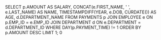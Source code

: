 SELECT 
    p.AMOUNT AS SALARY,
    CONCAT(e.FIRST_NAME, ' ', e.LAST_NAME) AS NAME,
    TIMESTAMPDIFF(YEAR, e.DOB, CURDATE()) AS AGE,
    d.DEPARTMENT_NAME
FROM 
    PAYMENTS p
JOIN 
    EMPLOYEE e ON p.EMP_ID = e.EMP_ID
JOIN 
    DEPARTMENT d ON e.DEPARTMENT = d.DEPARTMENT_ID
WHERE 
    DAY(p.PAYMENT_TIME) != 1
ORDER BY 
    p.AMOUNT DESC
LIMIT 1;
0